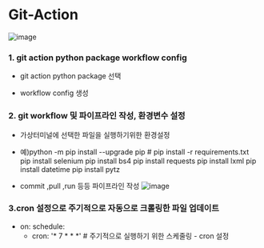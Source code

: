 # Git-Action

![image](https://user-images.githubusercontent.com/79193811/208234402-6197a65f-f665-460c-9c6e-b841ddbc532c.png)

### 1. git action python package workflow config

* git action python package 선택

* workflow config 생성 

### 2. git workflow 및 파이프라인 작성, 환경변수 설정

* 가상터미널에 선택한 파일을 실행하기위한 환경설정 

* 예)python -m pip install --upgrade pip
        # pip install -r requirements.txt
        pip install selenium
        pip install bs4
        pip install requests
        pip install lxml
        pip install datetime
        pip install pytz

* commit ,pull ,run 등등 파이프라인 작성
![image](https://user-images.githubusercontent.com/79193811/208234539-e428a9eb-9ebd-4ad5-b759-6ba3664b8af6.png)

### 3.cron 설정으로 주기적으로 자동으로 크롤링한 파일 업데이트


* on:
  schedule:
    - cron:  '* 7 * * *' # 주기적으로 실행하기 위한 스케줄링 - cron 설정

